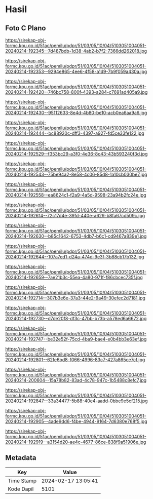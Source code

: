 # Hasil

## Foto C Plano

https://sirekap-obj-formc.kpu.go.id/51ac/pemilu/pdpr/51/03/05/10/04/5103051004051-20240214-192345--7d487bdb-1d38-4ab2-b7f2-7366dd262018.jpg

https://sirekap-obj-formc.kpu.go.id/51ac/pemilu/pdpr/51/03/05/10/04/5103051004051-20240214-192353--9294e865-4ee6-4f58-a1d9-7b9f059a430a.jpg

https://sirekap-obj-formc.kpu.go.id/51ac/pemilu/pdpr/51/03/05/10/04/5103051004051-20240214-192420--746bc758-800f-4393-a284-c7691ad405a9.jpg

https://sirekap-obj-formc.kpu.go.id/51ac/pemilu/pdpr/51/03/05/10/04/5103051004051-20240214-192430--95112633-8e4d-4b80-be10-acb0ea6aa9a6.jpg

https://sirekap-obj-formc.kpu.go.id/51ac/pemilu/pdpr/51/03/05/10/04/5103051004051-20240214-192444--bc88920c-dff3-4397-a927-fd5ce33fe122.jpg

https://sirekap-obj-formc.kpu.go.id/51ac/pemilu/pdpr/51/03/05/10/04/5103051004051-20240214-192529--f353bc29-a3f0-4e36-8c43-43b593240f3d.jpg

https://sirekap-obj-formc.kpu.go.id/51ac/pemilu/pdpr/51/03/05/10/04/5103051004051-20240214-192543--75be94a2-8e58-4c06-85d8-1a10cb030be7.jpg

https://sirekap-obj-formc.kpu.go.id/51ac/pemilu/pdpr/51/03/05/10/04/5103051004051-20240214-192558--ea8624c1-f2a9-4a5d-9598-23a94b2fc24e.jpg

https://sirekap-obj-formc.kpu.go.id/51ac/pemilu/pdpr/51/03/05/10/04/5103051004051-20240214-192614--72c17d4e-39fd-440e-a629-b8fa67cd509c.jpg

https://sirekap-obj-formc.kpu.go.id/51ac/pemilu/pdpr/51/03/05/10/04/5103051004051-20240214-192630--b85c1642-6753-4db7-b6c1-cd9467a839e1.jpg

https://sirekap-obj-formc.kpu.go.id/51ac/pemilu/pdpr/51/03/05/10/04/5103051004051-20240214-192644--107a7ed1-d24a-474d-9e3f-3b88cb17b132.jpg

https://sirekap-obj-formc.kpu.go.id/51ac/pemilu/pdpr/51/03/05/10/04/5103051004051-20240214-192659--7ae21b3c-55ea-4a80-971f-f86cbcec735f.jpg

https://sirekap-obj-formc.kpu.go.id/51ac/pemilu/pdpr/51/03/05/10/04/5103051004051-20240214-192714--307b3e6e-37a3-44e2-9a49-30efec2d7181.jpg

https://sirekap-obj-formc.kpu.go.id/51ac/pemilu/pdpr/51/03/05/10/04/5103051004051-20240214-192730--d7de20f8-df3c-47bb-b73b-a578ed6a6672.jpg

https://sirekap-obj-formc.kpu.go.id/51ac/pemilu/pdpr/51/03/05/10/04/5103051004051-20240214-192747--be32e52f-75cd-4ba9-bae4-e0b4bb3e63ef.jpg

https://sirekap-obj-formc.kpu.go.id/51ac/pemilu/pdpr/51/03/05/10/04/5103051004051-20240214-192801--62fe6bd8-f066-4996-83c7-427a865ce7cf.jpg

https://sirekap-obj-formc.kpu.go.id/51ac/pemilu/pdpr/51/03/05/10/04/5103051004051-20240214-200604--15a78b82-83ad-4c78-947c-1b5488c8efc7.jpg

https://sirekap-obj-formc.kpu.go.id/51ac/pemilu/pdpr/51/03/05/10/04/5103051004051-20240214-192847--33a34477-5b88-40e4-aadd-0bbe9e5cf215.jpg

https://sirekap-obj-formc.kpu.go.id/51ac/pemilu/pdpr/51/03/05/10/04/5103051004051-20240214-192905--4ade9dd6-f4be-4944-9164-7d6380e768f5.jpg

https://sirekap-obj-formc.kpu.go.id/51ac/pemilu/pdpr/51/03/05/10/04/5103051004051-20240214-192919--a3154d20-ae4c-4677-86ce-838f9a51906e.jpg


## Metadata

| Key        | Value               |
| ---------- | ------------------- |
| Time Stamp | 2024-02-17 13:05:41 |
| Kode Dapil | 5101                |



